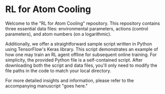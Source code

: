 # RL for Atom Cooling
Welcome to the "RL for Atom Cooling" repository. This repository contains three essential data files: environmental parameters, actions (control parameters), and atom numbers (on a logarithmic).

Additionally, we offer a straightforward sample script written in Python using TensorFlow's Keras library. This script demonstrates an example of how one may train an RL agent offline for subsequent online training. For simplicity, the provided Python file is a self-contained script. After downloading both the script and data files, you'll only need to modify the file paths in the code to match your local directory.

For more detailed insights and information, please refer to the accompanying manuscript "goes here."

